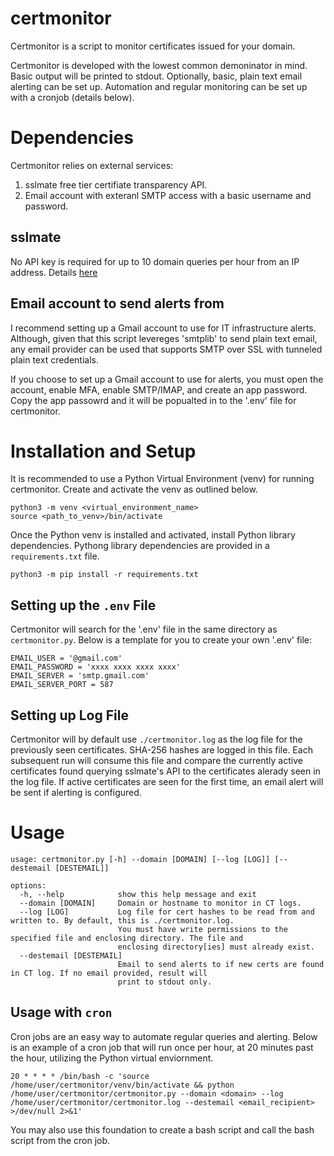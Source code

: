 # certmonitor
Certmonitor is a script to monitor certificates issued for your domain. 

Certmonitor is developed with the lowest common demoninator in mind. Basic output will be printed to stdout. Optionally, basic, plain text email alerting can be set up. Automation and regular monitoring can be set up with a cronjob (details below). 

# Dependencies

Certmonitor relies on external services:

1. sslmate free tier certifiate transparency API.
1. Email account with exteranl SMTP access with a basic username and password.

## sslmate

No API key is required for up to 10 domain queries per hour from an IP address. Details [here](https://sslmate.com/ct_search_api/)

## Email account to send alerts from

I recommend setting up a Gmail account to use for IT infrastructure alerts. Although, given that this script levereges 'smtplib' to send plain text email, any email provider can be used that supports SMTP over SSL with tunneled plain text credentials. 

If you choose to set up a Gmail account to use for alerts, you must open the account, enable MFA, enable SMTP/IMAP, and create an app password. Copy the app passowrd and it will be popualted in to the '.env' file for certmonitor. 

# Installation and Setup

It is recommended to use a Python Virtual Environment (venv) for running certmonitor. Create and activate the venv as outlined below. 

```
python3 -m venv <virtual_environment_name>
source <path_to_venv>/bin/activate
```
Once the Python venv is installed and activated, install Python library dependencies. Pythong library dependencies are provided in a `requirements.txt` file. 
```
python3 -m pip install -r requirements.txt
```

## Setting up the `.env` File

Certmonitor will search for the '.env' file in the same directory as `certmonitor.py`. Below is a template for you to create your own '.env' file:

```
EMAIL_USER = '@gmail.com'
EMAIL_PASSWORD = 'xxxx xxxx xxxx xxxx'
EMAIL_SERVER = 'smtp.gmail.com'
EMAIL_SERVER_PORT = 587
```

## Setting up Log File

Certmonitor will by default use `./certmonitor.log` as the log file for the previously seen certificates. SHA-256 hashes are logged in this file. Each subsequent run will consume this file and compare the currently active certificates found querying sslmate's API to the certificates alerady seen in the log file. If active certificates are seen for the first time, an email alert will be sent if alerting is configured. 

# Usage

```
usage: certmonitor.py [-h] --domain [DOMAIN] [--log [LOG]] [--destemail [DESTEMAIL]]

options:
  -h, --help            show this help message and exit
  --domain [DOMAIN]     Domain or hostname to monitor in CT logs.
  --log [LOG]           Log file for cert hashes to be read from and written to. By default, this is ./certmonitor.log.
                        You must have write permissions to the specified file and enclosing directory. The file and
                        enclosing directory[ies] must already exist.
  --destemail [DESTEMAIL]
                        Email to send alerts to if new certs are found in CT log. If no email provided, result will
                        print to stdout only.
```

## Usage with `cron`

Cron jobs are an easy way to automate regular queries and alerting. Below is an example of a cron job that will run once per hour, at 20 minutes past the hour, utilizing the Python virtual enviornment. 

`20 * * * * /bin/bash -c 'source /home/user/certmonitor/venv/bin/activate && python /home/user/certmonitor/certmonitor.py --domain <domain> --log /home/user/certmonitor/certmonitor.log --destemail <email_recipient> >/dev/null 2>&1'`

You may also use this foundation to create a bash script and call the bash script from the cron job. 
